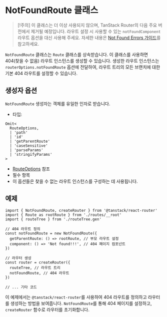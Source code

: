# NotFoundRoute 클래스

> [!주의]
> 이 클래스는 더 이상 사용되지 않으며, TanStack Router의 다음 주요 버전에서 제거될 예정입니다.
> 라우트 설정 시 사용할 수 있는 `notFoundComponent` 라우트 옵션을 대신 사용해 주세요.
> 자세한 내용은 [Not Found Errors 가이드](../../guide/not-found-errors.md)를 참고하세요.

`NotFoundRoute` 클래스는 `Route` 클래스를 상속받습니다. 이 클래스를 사용하면 404(찾을 수 없음) 라우트 인스턴스를 생성할 수 있습니다. 생성한 라우트 인스턴스는 `routerOptions.notFoundRoute` 옵션에 전달하여, 라우트 트리의 모든 브랜치에 대한 기본 404 라우트를 설정할 수 있습니다.


## 생성자 옵션

`NotFoundRoute` 생성자는 객체를 유일한 인자로 받습니다.

- 타입:

```tsx
Omit<
  RouteOptions,
  | 'path'
  | 'id'
  | 'getParentRoute'
  | 'caseSensitive'
  | 'parseParams'
  | 'stringifyParams'
>
```

- [RouteOptions](./RouteOptionsType.md) 참조
- 필수 항목
- 이 옵션들은 찾을 수 없는 라우트 인스턴스를 구성하는 데 사용됩니다.


## 예제

```tsx
import { NotFoundRoute, createRouter } from '@tanstack/react-router'
import { Route as rootRoute } from './routes/__root'
import { routeTree } from './routeTree.gen'

// 404 라우트 정의
const notFoundRoute = new NotFoundRoute({
  getParentRoute: () => rootRoute, // 부모 라우트 설정
  component: () => 'Not found!!!', // 404 페이지 컴포넌트
})

// 라우터 생성
const router = createRouter({
  routeTree, // 라우트 트리
  notFoundRoute, // 404 라우트
})

// ... 기타 코드
```

이 예제에서는 `@tanstack/react-router`를 사용하여 404 라우트를 정의하고 라우터를 생성하는 방법을 보여줍니다. `NotFoundRoute`를 통해 404 페이지를 설정하고, `createRouter` 함수로 라우터를 초기화합니다.


